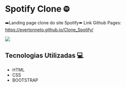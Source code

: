 # Spotify Clone <img src="imgs/favicon.png" width="20px">

➡️Landing page clone do site Spotify⬅️
Link Github Pages: https://evertonneto.github.io/Clone_Spotify/

[<img src="./spotifyclone.gif">]()

## Tecnologias Utilizadas 💻

- HTML 
- CSS
- BOOTSTRAP

